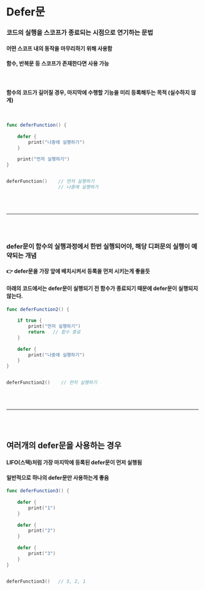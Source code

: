 # Defer문
### 코드의 실행을 스코프가 종료되는 시점으로 연기하는 문법
#### 어떤 스코프 내의 동작을 마무리하기 위해 사용함
#### 함수, 반복문 등 스코프가 존재한다면 사용 가능

<br/>

#### 함수의 코드가 길어질 경우, 마지막에 수행할 기능을 미리 등록해두는 목적 (실수하지 않게)

<br/>

```swift
func deferFunction() {
    
    defer {
        print("나중에 실행하기")
    }
    
    print("먼저 실행하기")
}


deferFunction()    // 먼저 실행하기
                   // 나중에 실행하기
```

<br/>
<br/>

---

<br/>
<br/>

### defer문이 함수의 실행과정에서 한번 실행되어야, 해당 디퍼문의 실행이 예약되는 개념
#### 👉 defer문을 가장 앞에 배치시켜서 등록을 먼저 시키는게 좋을듯
#### 아래의 코드에서는 defer문이 실행되기 전 함수가 종료되기 때문에 defer문이 실행되지 않는다.
```swift
func deferFunction2() {
    
    if true {
        print("먼저 실행하기")
        return   // 함수 종료
    }
    
    defer {
        print("나중에 실행하기")
    }
}


deferFunction2()    // 먼저 실행하기
```

<br/>
<br/>

---

<br/>
<br/>

## 여러개의 defer문을 사용하는 경우
#### LIFO(스택)처럼 가장 마지막에 등록된 defer문이 먼저 실행됨
#### **일반적으로 하나의 defer문만 사용하는게 좋음**
```swift
func deferFunction3() {
    
    defer {
        print("1")
    }
    
    defer {
        print("2")
    }
    
    defer {
        print("3")
    }
}


deferFunction3()   // 3, 2, 1
```